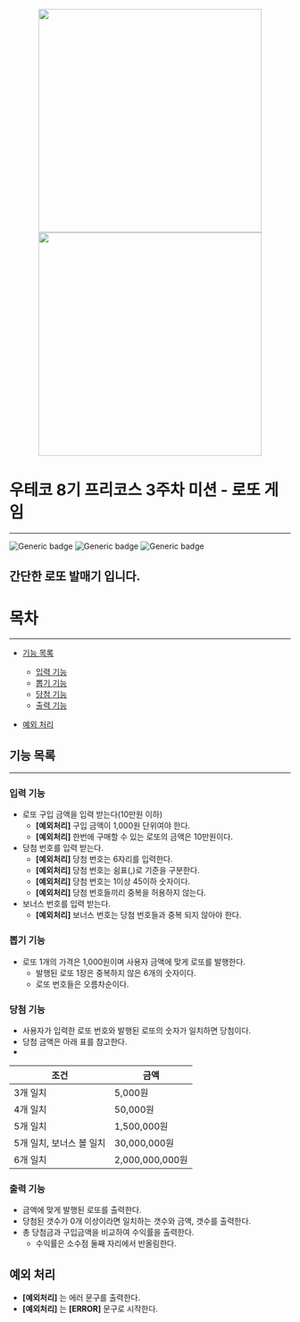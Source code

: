 <p align=center>
  <img src="https://github.com/user-attachments/assets/8ea2104b-2e3c-4333-9f69-d641057ca8e0" width="400px">
  <img src= "https://github.com/user-attachments/assets/de5853f8-2604-4dcf-b07d-b8f393445435" width="400">
</p>

# 우테코 8기 프리코스 3주차 미션 - 로또 게임
---
![Generic badge](https://img.shields.io/badge/precource-week3-green.svg)
![Generic badge](https://img.shields.io/badge/test-0_pass-blue.svg)
![Generic badge](https://img.shields.io/badge/version-1.0.1-brightgreen.svg)

## 간단한 로또 발매기 입니다.

# 목차
---
- [기능 목록](#기능-목록)
   - [입력 기능](#입력-기능)
   - [뽑기 기능](#뽑기-기능)
   - [당첨 기능](#당첨-기능)
   - [출력 기능](#출력-기능)

- [예외 처리](#예외-처리)

## 기능 목록
---
### 입력 기능
- 로또 구입 금액을 입력 받는다(10만원 이하)
   - **[예외처리]** 구입 금액이 1,000원 단위여야 한다. 
   - **[예외처리]** 한번에 구매할 수 있는 로또의 금액은 10만원이다.
- 당첨 번호를 입력 받는다.
   - **[예외처리]** 당첨 번호는 6자리를 입력한다.
   - **[예외처리]** 당첨 번호는 쉼표(,)로 기준을 구분한다.
   - **[예외처리]** 당첨 번호는 1이상 45이하 숫자이다.
   - **[예외처리]** 당첨 번호들끼리 중복을 허용하지 않는다.
- 보너스 번호를 입력 받는다.
   - **[예외처리]** 보너스 번호는 당첨 번호들과 중복 되지 않아야 한다.

### 뽑기 기능
- 로또 1개의 가격은 1,000원이며 사용자 금액에 맞게 로또를 발행한다.
   - 발행된 로또 1장은 중복하지 않은 6개의 숫자이다.
   - 로또 번호들은 오름차순이다.

### 당첨 기능 
- 사용자가 입력한 로또 번호와 발행된 로또의 숫자가 일치하면 당첨이다.
- 당첨 금액은 아래 표를 참고한다.
- 
|조건|금액|
|---|---|
|3개 일치|5,000원|
|4개 일치|50,000원|
|5개 일치|1,500,000원|
|5개 일치, 보너스 볼 일치|30,000,000원|
|6개 일치|2,000,000,000원|

### 출력 기능
- 금액에 맞게 발행된 로또를 출력한다. 
- 당첨된 갯수가 0개 이상이라면 일치하는 갯수와 금액, 갯수를 출력한다.
- 총 당첨금과 구입금액을 비교하여 수익률을 출력한다.
   - 수익률은 소수점 둘째 자리에서 반올림한다.

## 예외 처리
- **[예외처리]** 는 에러 문구를 출력한다.
- **[예외처리]** 는 **[ERROR]** 문구로 시작한다.
